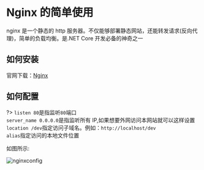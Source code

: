 ﻿# Nginx 的简单使用

nginx 是一个静态的 http 服务器。不仅能够部署静态网站，还能转发请求(反向代理)，简单的负载均衡。是.NET Core 开发必备的神奇之一

## 如何安装

官网下载：[Nginx](http://nginx.org/en/download.html)

## 如何配置

?> `listen 80`是指监听`80`端口  
`server_name 0.0.0.0`是指监听所有 IP,如果想要外网访问本网站就可以这样设置  
`location /dev`指定访问子域名。例如：`http://localhost/dev`  
`alias`指定访问的本地文件位置

如图所示:

![nginxconfig](../../img/nginxconfig.png ":size=50%")
